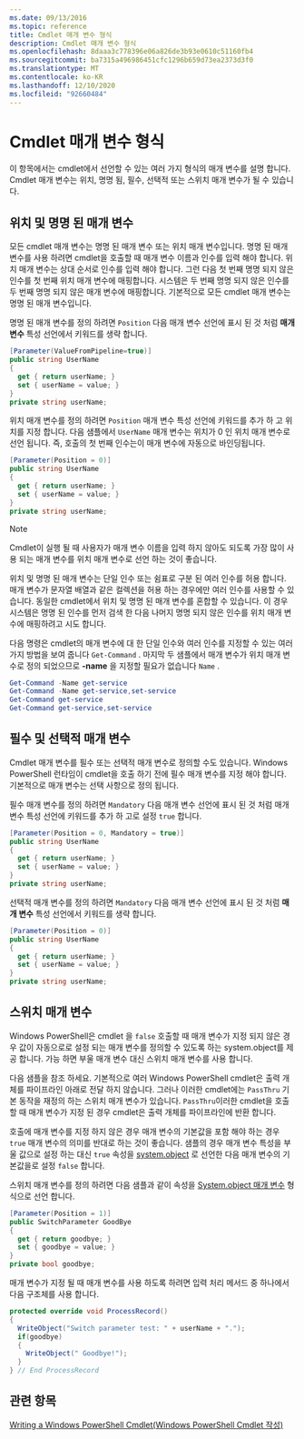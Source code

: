 ```yaml
---
ms.date: 09/13/2016
ms.topic: reference
title: Cmdlet 매개 변수 형식
description: Cmdlet 매개 변수 형식
ms.openlocfilehash: 8daaa3c778396e06a826de3b93e0610c51160fb4
ms.sourcegitcommit: ba7315a496986451cfc1296b659d73ea2373d3f0
ms.translationtype: MT
ms.contentlocale: ko-KR
ms.lasthandoff: 12/10/2020
ms.locfileid: "92660484"
---
```

# <a name="types-of-cmdlet-parameters"></a>Cmdlet 매개 변수 형식

이 항목에서는 cmdlet에서 선언할 수 있는 여러 가지 형식의 매개 변수를 설명 합니다. Cmdlet 매개 변수는 위치, 명명 됨, 필수, 선택적 또는 스위치 매개 변수가 될 수 있습니다.

## <a name="positional-and-named-parameters"></a>위치 및 명명 된 매개 변수

모든 cmdlet 매개 변수는 명명 된 매개 변수 또는 위치 매개 변수입니다. 명명 된 매개 변수를 사용 하려면 cmdlet을 호출할 때 매개 변수 이름과 인수를 입력 해야 합니다. 위치 매개 변수는 상대 순서로 인수를 입력 해야 합니다. 그런 다음 첫 번째 명명 되지 않은 인수를 첫 번째 위치 매개 변수에 매핑합니다. 시스템은 두 번째 명명 되지 않은 인수를 두 번째 명명 되지 않은 매개 변수에 매핑합니다. 기본적으로 모든 cmdlet 매개 변수는 명명 된 매개 변수입니다.

명명 된 매개 변수를 정의 하려면 `Position` 다음 매개 변수 선언에 표시 된 것 처럼 **매개 변수** 특성 선언에서 키워드를 생략 합니다.

```csharp
[Parameter(ValueFromPipeline=true)]
public string UserName
{
  get { return userName; }
  set { userName = value; }
}
private string userName;
```

위치 매개 변수를 정의 하려면 `Position` 매개 변수 특성 선언에 키워드를 추가 하 고 위치를 지정 합니다. 다음 샘플에서 `UserName` 매개 변수는 위치가 0 인 위치 매개 변수로 선언 됩니다. 즉, 호출의 첫 번째 인수는이 매개 변수에 자동으로 바인딩됩니다.

```csharp
[Parameter(Position = 0)]
public string UserName
{
  get { return userName; }
  set { userName = value; }
}
private string userName;
```

> [!NOTE]
> Cmdlet이 실행 될 때 사용자가 매개 변수 이름을 입력 하지 않아도 되도록 가장 많이 사용 되는 매개 변수를 위치 매개 변수로 선언 하는 것이 좋습니다.

위치 및 명명 된 매개 변수는 단일 인수 또는 쉼표로 구분 된 여러 인수를 허용 합니다. 매개 변수가 문자열 배열과 같은 컬렉션을 허용 하는 경우에만 여러 인수를 사용할 수 있습니다. 동일한 cmdlet에서 위치 및 명명 된 매개 변수를 혼합할 수 있습니다. 이 경우 시스템은 명명 된 인수를 먼저 검색 한 다음 나머지 명명 되지 않은 인수를 위치 매개 변수에 매핑하려고 시도 합니다.

다음 명령은 cmdlet의 매개 변수에 대 한 단일 인수와 여러 인수를 지정할 수 있는 여러 가지 방법을 보여 줍니다 `Get-Command` . 마지막 두 샘플에서 매개 변수가 위치 매개 변수로 정의 되었으므로 **-name** 을 지정할 필요가 없습니다 `Name` .

```powershell
Get-Command -Name get-service
Get-Command -Name get-service,set-service
Get-Command get-service
Get-Command get-service,set-service
```

## <a name="mandatory-and-optional-parameters"></a>필수 및 선택적 매개 변수

Cmdlet 매개 변수를 필수 또는 선택적 매개 변수로 정의할 수도 있습니다. Windows PowerShell 런타임이 cmdlet을 호출 하기 전에 필수 매개 변수를 지정 해야 합니다.  기본적으로 매개 변수는 선택 사항으로 정의 됩니다.

필수 매개 변수를 정의 하려면 `Mandatory` 다음 매개 변수 선언에 표시 된 것 처럼 매개 변수 특성 선언에 키워드를 추가 하 고로 설정 `true` 합니다.

```csharp
[Parameter(Position = 0, Mandatory = true)]
public string UserName
{
  get { return userName; }
  set { userName = value; }
}
private string userName;
```

선택적 매개 변수를 정의 하려면 `Mandatory` 다음 매개 변수 선언에 표시 된 것 처럼 **매개 변수** 특성 선언에서 키워드를 생략 합니다.

```csharp
[Parameter(Position = 0)]
public string UserName
{
  get { return userName; }
  set { userName = value; }
}
private string userName;
```

## <a name="switch-parameters"></a>스위치 매개 변수

Windows PowerShell은 cmdlet [](/dotnet/api/System.Management.Automation.SwitchParameter) 을 `false` 호출할 때 매개 변수가 지정 되지 않은 경우 값이 자동으로로 설정 되는 매개 변수를 정의할 수 있도록 하는 system.object를 제공 합니다. 가능 하면 부울 매개 변수 대신 스위치 매개 변수를 사용 합니다.

다음 샘플을 참조 하세요. 기본적으로 여러 Windows PowerShell cmdlet은 출력 개체를 파이프라인 아래로 전달 하지 않습니다. 그러나 이러한 cmdlet에는 `PassThru` 기본 동작을 재정의 하는 스위치 매개 변수가 있습니다. `PassThru`이러한 cmdlet을 호출할 때 매개 변수가 지정 된 경우 cmdlet은 출력 개체를 파이프라인에 반환 합니다.

호출에 매개 변수를 지정 하지 않은 경우 매개 변수의 기본값을 포함 해야 하는 경우 `true` 매개 변수의 의미를 반대로 하는 것이 좋습니다. 샘플의 경우 매개 변수 특성을 부울 값으로 설정 하는 대신 `true` 속성을 [system.object](/dotnet/api/System.Management.Automation.SwitchParameter) 로 선언한 다음 매개 변수의 기본값을로 설정 `false` 합니다.

스위치 매개 변수를 정의 하려면 다음 샘플과 같이 속성을 [System.object 매개 변수](/dotnet/api/System.Management.Automation.SwitchParameter) 형식으로 선언 합니다.

```csharp
[Parameter(Position = 1)]
public SwitchParameter GoodBye
{
  get { return goodbye; }
  set { goodbye = value; }
}
private bool goodbye;
```

매개 변수가 지정 될 때 매개 변수를 사용 하도록 하려면 입력 처리 메서드 중 하나에서 다음 구조체를 사용 합니다.

```csharp
protected override void ProcessRecord()
{
  WriteObject("Switch parameter test: " + userName + ".");
  if(goodbye)
  {
    WriteObject(" Goodbye!");
  }
} // End ProcessRecord
```

## <a name="see-also"></a>관련 항목

[Writing a Windows PowerShell Cmdlet(Windows PowerShell Cmdlet 작성)](./writing-a-windows-powershell-cmdlet.md)
